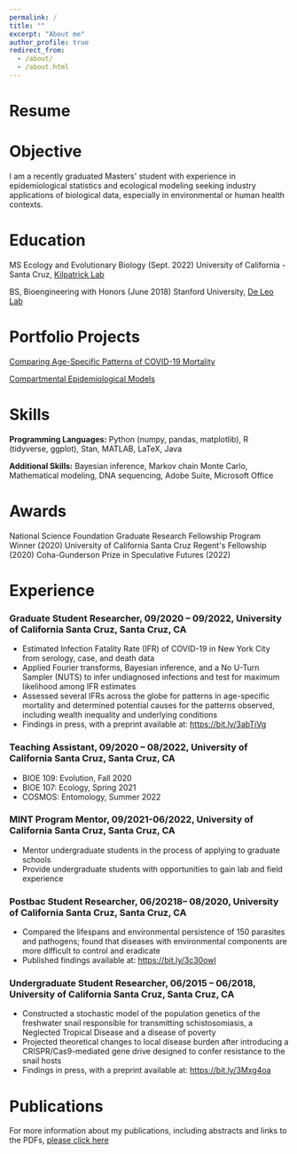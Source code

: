 ```yaml
---
permalink: /
title: ""
excerpt: "About me"
author_profile: true
redirect_from: 
  - /about/
  - /about.html
---
```


# Resume

# Objective
I am a recently graduated Masters' student with experience in epidemiological statistics and ecological modeling seeking industry applications of biological data, especially in environmental or human health contexts.

# Education
MS Ecology and Evolutionary Biology (Sept. 2022)
University of California - Santa Cruz, [Kilpatrick Lab](https://kilpatrick.eeb.ucsc.edu/)

BS, Bioengineering with Honors (June 2018)
Stanford University, [De Leo Lab](https://deleolab.stanford.edu/)

# Portfolio Projects

[Comparing Age-Specific Patterns of COVID-19 Mortality](https://chloerickards.shinyapps.io/Covid19/)

[Compartmental Epidemiological Models](https://chloerickards.shinyapps.io/diseasemodels/)

# Skills

**Programming Languages:** Python (numpy, pandas, matplotlib), R (tidyverse, ggplot), Stan, MATLAB, LaTeX, Java

**Additional Skills:** Bayesian inference, Markov chain Monte Carlo, Mathematical modeling, DNA sequencing, Adobe Suite, Microsoft Office

# Awards

National Science Foundation Graduate Research Fellowship Program Winner (2020)
University of California Santa Cruz Regent's Fellowship (2020)
Coha-Gunderson Prize in Speculative Futures (2022)

# Experience

### Graduate Student Researcher, 09/2020 – 09/2022, University of California Santa Cruz, Santa Cruz, CA
* Estimated Infection Fatality Rate (IFR) of COVID-19 in New York City from serology, case, and death data
* Applied Fourier transforms, Bayesian inference, and a No U-Turn Sampler (NUTS) to infer undiagnosed infections and test for maximum likelihood among IFR estimates
* Assessed several IFRs across the globe for patterns in age-specific mortality and determined potential causes for the patterns observed, including wealth inequality and underlying conditions
* Findings in press, with a preprint available at: https://bit.ly/3abTiVg 

### Teaching Assistant, 09/2020 – 08/2022, University of California Santa Cruz, Santa Cruz, CA
* BIOE 109: Evolution, Fall 2020
* BIOE 107: Ecology, Spring 2021
* COSMOS: Entomology, Summer 2022

### MINT Program Mentor, 09/2021-06/2022, University of California Santa Cruz, Santa Cruz, CA
* Mentor undergraduate students in the process of applying to graduate schools
* Provide undergraduate students with opportunities to gain lab and field experience

### Postbac Student Researcher, 06/20218– 08/2020, University of California Santa Cruz, Santa Cruz, CA
* Compared the lifespans and environmental persistence of 150 parasites and pathogens; found that diseases with environmental components are more difficult to control and eradicate
* Published findings available at: https://bit.ly/3c30owl 

### Undergraduate Student Researcher, 06/2015 – 06/2018, University of California Santa Cruz, Santa Cruz, CA
* Constructed a stochastic model of the population genetics of the freshwater snail responsible for transmitting schistosomiasis, a Neglected Tropical Disease and a disease of poverty 
* Projected theoretical changes to local disease burden after introducing a CRISPR/Cas9-mediated gene drive designed to confer resistance to the snail hosts
* Findings in press, with a preprint available at: https://bit.ly/3Mxg4oa 

# Publications

For more information about my publications, including abstracts and links to the PDFs, [please click here](https://chloerickards.github.io/publications/)
